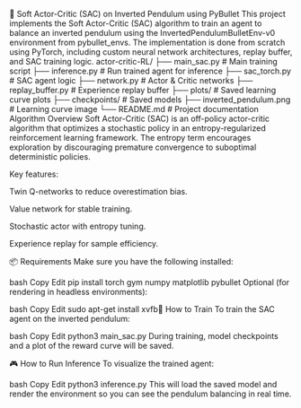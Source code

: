🚀 Soft Actor-Critic (SAC) on Inverted Pendulum using PyBullet
This project implements the Soft Actor-Critic (SAC) algorithm to train an agent to balance an inverted pendulum using the InvertedPendulumBulletEnv-v0 environment from pybullet_envs. The implementation is done from scratch using PyTorch, including custom neural network architectures, replay buffer, and SAC training logic.
actor-critic-RL/
├── main_sac.py             # Main training script
├── inference.py            # Run trained agent for inference
├── sac_torch.py            # SAC agent logic
├── network.py              # Actor & Critic networks
├── replay_buffer.py        # Experience replay buffer
├── plots/                  # Saved learning curve plots
├── checkpoints/            # Saved models
├── inverted_pendulum.png   # Learning curve image
└── README.md               # Project documentation
 Algorithm Overview
Soft Actor-Critic (SAC) is an off-policy actor-critic algorithm that optimizes a stochastic policy in an entropy-regularized reinforcement learning framework. The entropy term encourages exploration by discouraging premature convergence to suboptimal deterministic policies.

Key features:

Twin Q-networks to reduce overestimation bias.

Value network for stable training.

Stochastic actor with entropy tuning.

Experience replay for sample efficiency.

📦 Requirements
Make sure you have the following installed:

bash
Copy
Edit
pip install torch gym numpy matplotlib pybullet
Optional (for rendering in headless environments):

bash
Copy
Edit
sudo apt-get install xvfb🏁 How to Train
To train the SAC agent on the inverted pendulum:

bash
Copy
Edit
python3 main_sac.py
During training, model checkpoints and a plot of the reward curve will be saved.

🎮 How to Run Inference
To visualize the trained agent:

bash
Copy
Edit
python3 inference.py
This will load the saved model and render the environment so you can see the pendulum balancing in real time.
